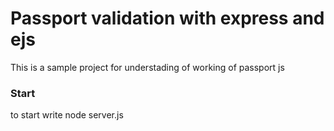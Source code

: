# Passport validation with express and ejs

This is a sample project for understading of working of passport js

### Start

to start write
node server.js
